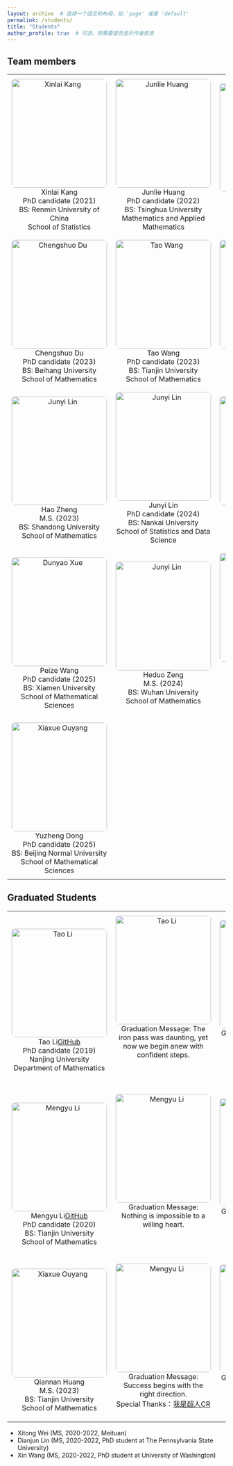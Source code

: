 ```yaml
---
layout: archive  # 选择一个适合的布局，如 'page' 或者 'default'
permalink: /students/
title: "Students"
author_profile: true  # 可选，视需要是否显示作者信息
---
```



## Team members
<style>
  table, tr, td {
    border: none !important;
  }
  img {
    width: 230px;
    height: 240px;
    object-fit: cover;
    border-radius: 8px;
  }
  td {
    text-align: center;
    padding: 10px;
  }
</style>


<table>
  <tr>
    <td>
      <img src="https://cheng-bdal.github.io//images/头像/康欣来.jpg" alt="Xinlai Kang"><br>
      Xinlai Kang<br>
      PhD candidate (2021)<br>
      BS: Renmin University of China<br>
      School of Statistics
    </td>
    <td>
      <img src="https://cheng-bdal.github.io//images/头像/黄君烈.jpg" alt="Junlie Huang"><br>
      Junlie Huang<br>
      PhD candidate (2022)<br>
      BS: Tsinghua University<br>
      Mathematics and Applied Mathematics
    </td>
    <td>
      <img src="https://cheng-bdal.github.io//images/头像/朱珺.jpg" alt="Jun Zhu"><br>
      Jun Zhu<br>
      PhD candidate (2022)<br>
      BS: Southeast University<br>
      School of Mathematics
    </td>
  </tr>
  <tr>
    <td>
      <img src="https://cheng-bdal.github.io//images/头像/杜承朔.jpg" alt="Chengshuo Du"><br>
      Chengshuo Du<br>
      PhD candidate (2023)<br>
      BS: Beihang University<br>
      School of Mathematics
    </td>
    <td>
      <img src="https://cheng-bdal.github.io//images/头像/王涛.jpg" alt="Tao Wang"><br>
      Tao Wang<br>
      PhD candidate (2023)<br>
      BS: Tianjin University<br>
      School of Mathematics
    </td>
    <td>
      <img src="https://cheng-bdal.github.io//images/头像/欧阳夏雪.jpg" alt="Xiaxue Ouyang"><br>
      Xiaxue Ouyang<br>
      PhD candidate (2023)<br>
      BS: Wuhan University<br>
      School of Mathematics
    </td>
  </tr>
  <tr>
    <td>
      <img src="https://cheng-bdal.github.io//images/头像/郑浩.jpg" alt="Junyi Lin"><br>
      Hao Zheng<br>
      M.S. (2023)<br>
      BS: Shandong University<br>
      School of Mathematics
    </td>
    <td>
      <img src="https://cheng-bdal.github.io//images/头像/林俊一.jpg" alt="Junyi Lin"><br>
      Junyi Lin<br>
      PhD candidate (2024)<br>
      BS: Nankai University<br>
      School of Statistics and Data Science
    </td>
    <td>
      <img src="https://cheng-bdal.github.io//images/头像/薛敦耀.jpg" alt="Dunyao Xue"><br>
      Dunyao Xue<br>
      PhD candidate (2024)<br>
      BS: Lanzhou University<br>
      Cuiying Honors College
    </td>
  </tr>
  <tr>
    <td>
      <img src="https://cheng-bdal.github.io//images/头像/王沛泽.jpg" alt="Dunyao Xue"><br>
      Peize Wang<br>
      PhD candidate (2025)<br>
      BS: Xiamen University<br>
      School of Mathematical Sciences
    </td>
    <td>
      <img src="https://cheng-bdal.github.io//images/头像/曾贺舵.jpg" alt="Junyi Lin"><br>
      Heduo Zeng<br>
      M.S. (2024)<br>
      BS: Wuhan University<br>
      School of Mathematics
    </td>
    <td>
      <img src="https://cheng-bdal.github.io//images/头像/梁浩贤.jpg" alt="Dunyao Xue"><br>
      Haoxian Liang<br>
      M.S. (2024)<br>
      BS: Renmin University of China<br>
      School of Mathematical Sciences
    </td>
  </tr>
  <tr>
    <td>
      <img src="https://cheng-bdal.github.io//images/头像/董雨铮.jpg" alt="Xiaxue Ouyang"><br>
      Yuzheng Dong<br>
      PhD candidate (2025)<br>
      BS: Beijing Normal University<br>
      School of Mathematical Sciences
    </td>
  </tr>
</table>

## Graduated Students
<style>
  table, tr, td {
    border: none !important;
  }
  img {
    width: 220px;
    height: 250px;
    object-fit: cover;
    border-radius: 8px;
    vertical-align: top; /* 确保图片顶部对齐 */
  }
  td {
    text-align: center;
    padding: 10px;
  }
</style>

<table>
  <tr>
    <td>
     <img src="https://cheng-bdal.github.io//images/头像/李涛.jpg" alt="Tao Li"><br>
      Tao Li<a href="https://github.com/sherlockLitao">GitHub</a><br>
      PhD candidate (2019)<br>
      Nanjing University<br>
      Department of Mathematics
    </td>
    <td>
    <img src="https://cheng-bdal.github.io//images/李涛毕业礼物.jpg" alt="Tao Li"><br>
    Graduation Message: The iron pass was daunting, yet now we begin anew with confident steps.<br>
    <br>
    <br>
    <br>
    </td>
    <td>
    <img src="https://cheng-bdal.github.io//images/李涛毕业照.jpg" alt="Tao Li"><br>
    Graduation Commemoration on May 17, 2024<br>
    Work destination: China Galaxy Securities<br>
    <br>
    <br>
    </td>
  </tr>
  <tr>
    <td>
      <img src="https://cheng-bdal.github.io//images/头像/李梦雨.jpg" alt="Mengyu Li"><br>
      Mengyu Li<a href="https://mengyu8042.github.io/">GitHub</a><br>
      PhD candidate (2020)<br>
      BS: Tianjin University<br>
      School of Mathematics
    </td>
    <td>
      <img src="https://cheng-bdal.github.io//images/李梦雨毕业照/李梦雨毕业照1.jpg" alt="Mengyu Li"><br>
    Graduation Message: Nothing is impossible to a willing heart.<br>
    <br>
    <br>
    <br>
    </td>
    <td>
      <img src="https://cheng-bdal.github.io//images/李梦雨毕业照/李梦雨毕业照2.jpg" alt="Mengyu Li"><br>
      Graduation Commemoration on May 16, 2025<br>
      <br>
      <br>
      <br>
    </td>
  </tr>
  <tr>
    <td>
      <img src="https://cheng-bdal.github.io//images/头像/黄倩楠.jpg" alt="Xiaxue Ouyang"><br>
      Qiannan Huang<br>
      M.S. (2023)<br> 
      BS: Tianjin University<br>
      School of Mathematics
    </td>
    <td>
      <img src="https://cheng-bdal.github.io//images/黄倩楠毕业照/黄倩楠毕业照1.jpg" alt="Mengyu Li"><br>
    Graduation Message: Success begins with the right direction.<br>
    Special Thanks：<a href="https://space.bilibili.com/652096797?spm_id_from=333.337.0.0">我是超人CR</a><br>
    <br>
    </td>
    <td>
      <img src="https://cheng-bdal.github.io//images/黄倩楠毕业照/黄倩楠毕业照2.jpg" alt="Mengyu Li"><br>
      Graduation Commemoration on May 25, 2025<br>
      Next affiliation:<br>
      HKU Business School<br>
      <br>
    </td>
  </tr>
</table>


- Xitong Wei (MS, 2020-2022, Meituan)
- Dianjun Lin (MS, 2020-2022, PhD student at  The Pennsylvania State University)
- Xin Wang (MS, 2020-2022, PhD student at University of Washington)


